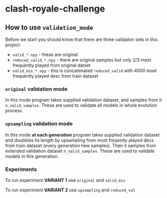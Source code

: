 # clash-royale-challenge

## How to use `validation_mode`
Before we start you should know that there are three validaton sets in this project:
* `valid_*.npy` - these are original
* `reduced_valid_*.npy` - there are original samples but only 2/3 most frequently played from original datset
* `valid_mix_*.npy` - this is concatenated `reduced_valid` with 4000 most frequently played desc from train dataset

### `original` validation mode
In this mode program takes supplied validation dataset, and samples from it `n_valid_samples`. These are used to validate all models in whole evolution process.

### `upsampling` validation mode
In this mode **at each generation** program takes supplied validation dataset and doubbles its length by upsampling from most freqently played decs from train dataset (every generation new samples). Then it samples from extended validation dataset `n_valid_samples`. These are used to validate models in this generation.

### Experiments
To run experiment **VARIANT 1** use `original` and `valid_mix`

To run experiment **VARIANT 2** use `upsampling` and `reduced_val`